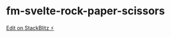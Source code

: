 # fm-svelte-rock-paper-scissors

[Edit on StackBlitz ⚡️](https://stackblitz.com/edit/vitejs-vite-u5jy7l)